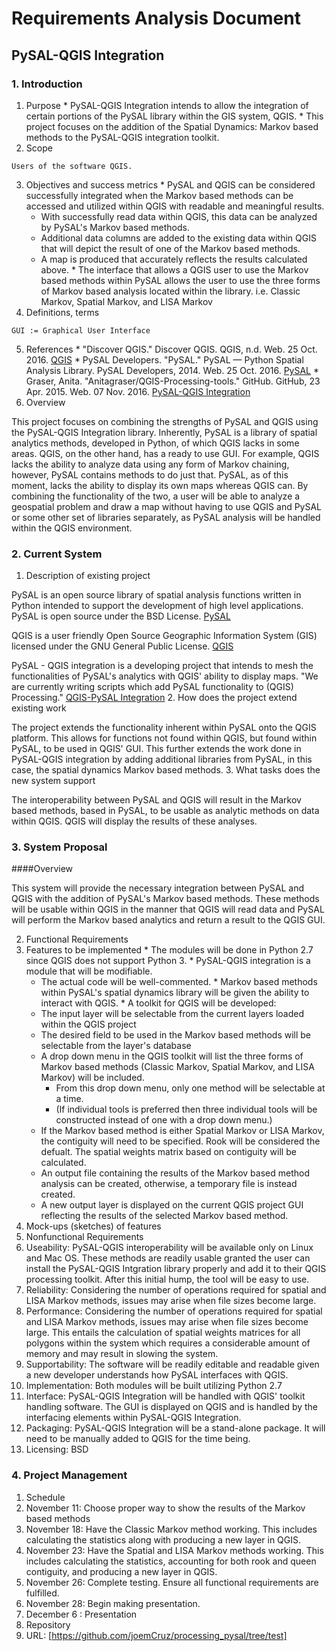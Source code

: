 # Requirements Analysis Document
## PySAL-QGIS Integration

### 1. Introduction
  1. Purpose
    * PySAL-QGIS Integration intends to allow the integration of certain portions of the PySAL library within the GIS system, QGIS.
    * This project focuses on the addition of the Spatial Dynamics: Markov based methods to the PySAL-QGIS integration toolkit.
  2. Scope
    
    Users of the software QGIS.
  3. Objectives and success metrics 
    * PySAL and QGIS can be considered successfully integrated when the Markov based methods can be accessed and utilized within QGIS with readable and meaningful results.
      * With successfully read data within QGIS, this data can be analyzed by PySAL's Markov based methods.
      * Additional data columns are added to the existing data within QGIS that will depict the result of one of the Markov based methods.
      * A map is produced that accurately reflects the results calculated above.
    * The interface that allows a QGIS user to use the Markov based methods within PySAL allows the user to use the three forms of Markov based analysis located within the library. i.e. Classic Markov, Spatial Markov, and LISA Markov
  4. Definitions, terms
  
    GUI := Graphical User Interface
  5. References
    * "Discover QGIS." Discover QGIS. QGIS, n.d. Web. 25 Oct. 2016. [QGIS](http://www.qgis.org/en/site/about/index.html)
    * PySAL Developers. "PySAL." PySAL — Python Spatial Analysis Library. PySAL Developers, 2014. Web. 25 Oct. 2016. [PySAL](http://pysal.readthedocs.io/en/latest/index.html)
    * Graser, Anita. "Anitagraser/QGIS-Processing-tools." GitHub. GitHub, 23 Apr. 2015. Web. 07 Nov. 2016. [PySAL-QGIS Integration](https://github.com/anitagraser/QGIS-Processing-tools/wiki/PySAL-Integration)
  6. Overview
  
  This project focuses on combining the strengths of PySAL and QGIS using the PySAL-QGIS Integration library. Inherently, PySAL is a library of spatial analytics methods, developed in Python, of which QGIS lacks in some areas. QGIS, on the other hand, has a ready to use GUI. For example, QGIS lacks the ability to analyze data using any form of Markov chaining, however, PySAL contains methods to do just that. PySAL, as of this moment, lacks the ability to display its own maps whereas QGIS can. By combining the functionality of the two, a user will be able to analyze a geospatial problem and draw a map without having to use QGIS and PySAL or some other set of libraries separately, as PySAL analysis will be handled within the QGIS environment.
  
### 2. Current System
  1. Description of existing project
  
  PySAL is an open source library of spatial analysis functions written in Python intended to support the development of high level applications. PySAL is open source under the BSD License. [PySAL](http://pysal.readthedocs.io/en/latest/index.html)
  
  QGIS is a user friendly Open Source Geographic Information System (GIS) licensed under the GNU General Public License. [QGIS](http://www.qgis.org/en/site/about/index.html)
  
  PySAL - QGIS integration is a developing project that intends to mesh the functionalities of PySAL's analytics with QGIS' ability to display maps. "We are currently writing scripts which add PySAL functionality to (QGIS) Processing." [QGIS-PySAL Integration](https://github.com/anitagraser/QGIS-Processing-tools/wiki/PySAL-Integration)
  2. How does the project extend existing work
  
  The project extends the functionality inherent within PySAL onto the QGIS platform. This allows for functions not found within QGIS, but found within PySAL, to be used in QGIS' GUI. This further extends the work done in PySAL-QGIS integration by adding additional libraries from PySAL, in this case, the spatial dynamics Markov based methods.
  3. What tasks does the new system support
  
  The interoperability between PySAL and QGIS will result in the Markov based methods, based in PySAL, to be usable as analytic methods on data within QGIS. QGIS will display the results of these analyses.

  
### 3. System Proposal
####Overview

This system will provide the necessary integration between PySAL and QGIS with the addition of PySAL's Markov based methods. These methods will be usable within QGIS in the manner that QGIS will read data and PySAL will perform the Markov based analytics and return a result to the QGIS GUI.

2. Functional Requirements
  1. Features to be implemented
    * The modules will be done in Python 2.7 since QGIS does not support Python 3.
    * PySAL-QGIS integration is a module that will be modifiable.
      * The actual code will be well-commented.
    * Markov based methods within PySAL's spatial dynamics library will be given the ability to interact with QGIS.
    * A toolkit for QGIS will be developed:
      * The input layer will be selectable from the current layers loaded within the QGIS project
      * The desired field to be used in the Markov based methods will be selectable from the layer's database
      * A drop down menu in the QGIS toolkit will list the three forms of Markov based methods (Classic Markov, Spatial Markov, and LISA Markov) will be included.
        * From this drop down menu, only one method will be selectable at a time.
        * (If individual tools is preferred then three individual tools will be constructed instead of one with a drop down menu.)
      * If the Markov based method is either Spatial Markov or LISA Markov, the contiguity will need to be specified. Rook will be considered the defualt. The spatial weights matrix based on contiguity will be calculated.
      * An output file containing the results of the Markov based method analysis can be created, otherwise, a temporary file is instead created.
      * A new output layer is displayed on the current QGIS project GUI reflecting the results of the selected Markov based method.
  2. Mock-ups (sketches) of features
3. Nonfunctional Requirements
  1. Useability:
    PySAL-QGIS interoperability will be available only on Linux and Mac OS. These methods are readily usable granted the user can install the PySAL-QGIS Intgration library properly and add it to their QGIS processing toolkit. After this initial hump, the tool will be easy to use.
  2. Reliability:
    Considering the number of operations required for spatial and LISA Markov methods, issues may arise when file sizes become large.
  3. Performance:
    Considering the number of operations required for spatial and LISA Markov methods, issues may arise when file sizes become large. This entails the calculation of spatial weights matrices for all polygons within the system which requires a considerable amount of memory and may result in slowing the system.
  4. Supportability:
    The software will be readily editable and readable given a new developer understands how PySAL interfaces with QGIS.
  5. Implementation:
    Both modules will be built utilizing Python 2.7
  6. Interface:
    PySAL-QGIS Integration will be handled with QGIS' toolkit handling software. The GUI is displayed on QGIS and is handled by the interfacing elements within PySAL-QGIS Integration.
  7. Packaging:
    PySAL-QGIS Integration will be a stand-alone package. It will need to be manually added to QGIS for the time being.
  8. Licensing:
    BSD
            
### 4. Project Management
1. Schedule
  1. November 11: Choose proper way to show the results of the Markov based methods
  2. November 18: Have the Classic Markov method working. This includes calculating the statistics along with producing a new layer in QGIS.
  3. November 23: Have the Spatial and LISA Markov methods working. This includes calculating the statistics, accounting for both rook and queen contiguity, and producing a new layer in QGIS.
  4. November 26: Complete testing. Ensure all functional requirements are fulfilled.
  5. November 28: Begin making presentation.
  6. December 6 : Presentation
2. Repository
  1. URL: [https://github.com/joemCruz/processing_pysal/tree/test]
